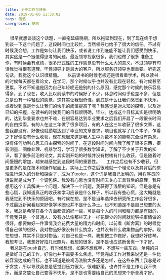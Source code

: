 ```yaml
---
title: 关于工作与快乐
date: 2019-01-06 11:38:02
tags: 随感
caergroies: 随感
---
```

&nbsp;&nbsp;&nbsp;&nbsp;很早就想谈谈这个话题，一直拖延癌晚期，所以拖延到现在，到了现在终于想到谈一下这个问题了，这段时间也比较忙，当然领导也给予了很大的信任。不过有时候我会想，工作是如何让我们快乐，或者说工作到底能不能让我们感受到快乐。其实这是一个挺值得思考的问题，最近领导视察很多，我们也做了很多  准备工作，有时候会有点烦，很多形式性的工作感觉没有什么太大的意义，不过领导有句话我觉得很有道理，毕竟领导才是最大的客户，所以服务好领导也很重要。听完这句话，我觉这个认识很精髓。
&nbsp;&nbsp;&nbsp;&nbsp;以前读书的时候老板还是很看重学术，所以读书的时候每天都在看论文，在学习，那个时候似乎也并没有比现在轻松，有时候甚至更累，不过不知道是因为自己年轻呢还是别的什么原因，感觉那个时候的快乐容易得多，到了现在，收入比以前读书的时候好了不少，休息时间似乎也差不多，但是总是没有一种轻松的感觉，这其实让我很奇怪。到底是什么让我们感觉到不快乐，或者说到底是什么让我们的快乐的阈值提高了呢？我感觉是对未知的探索，以及对已知的把握，在读书的时候我们的目标很明确，毕业。达成这个目标其实是很明确的，达到毕业要求也并不难，在很容易达到毕业要求之后我们开启了一段很长时间的自由探索。有的人在这三年做了很多项目，有的人在这三年收获了很多文章，这些我都没有，好像也就勘堪达到了毕业的文章要求，项目也就写了几个本子，乍看之下好像没有什么收获，现在想起来这是我人生中为数不多的能够完全没有杂念，没有任何功利心思去自由探索的时间了，在这段时间时间内我了解了很多东西，摄影测量、图像处理、机器学习，学习了很多数学知识，了解了不少关于开发的知识，看了很多前沿的论文。其实刚开始的时候并没有柑橘有什么收获，但是随着时间慢慢的增加，越来越感觉到这段时间的重要性。
&nbsp;&nbsp;&nbsp;&nbsp;工作之后也有不少收获，但是更多的是在技术和操作层面上，实际上工作之后很难就一个理论以及其背后的原理进行深入的分析和探索了，成为了tooler，这个词是我自己发明的，用程序员的话说就是成为了一个调包侠。我没有心思也没有时间去关心工具背后的原理，我只想用这个工具解决一个问题，解决下一个问题，我获得了浅层的知识，但是总是有些心慌，我知道真正的收获和学习应该是什么样子，所以我有些心慌，这大概就是我感觉到不快乐的原因吧。有时候在想，是不是当年选择去研究所工作会好很多，不过最近新闻看起来好像学术圈也并不是什么净土。也不知道是不是自己想要的太多，我总是希望在各个方面都做的好一些，可是每个人的时间和精力都是有限的，毕竟我只是一个普通人，没有办法像那些天才一样花很少的时间就能够把事情做的很好，想要做好一件事情我会花费大量的精力和时间。以前看《断舍离》的时候觉得自己做的很好，我对物品好像没有什么执念，也并没有什么收集物品的癖好。现在想想，其实不只是对物品，对自己也是一样。我想把工作做好，我想好好练琴，我想考证，我想好好拍几张照片。我想的很多，是不是也应该断舍离一下才好。
&nbsp;&nbsp;&nbsp;&nbsp;我总是在push自己，有时候想想，如果不想练琴，不想写一些东西，单纯的只是做好自己的工作，好像也并不需要多么焦虑，毕竟完成工作对我来说还是一件比较容易达成的目标，也不知道是被鸡汤洗脑太多还是怎样，在这些东西上我总是过于贪婪，所以导致我总是感觉到压力很大，很难舒缓。也许并不是工作让我不快乐，而是贪婪让自己变得不快乐，是不是也需要给自己的思想来个断舍离才好。